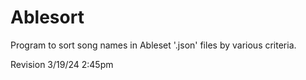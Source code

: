 # Ablesort
Program to sort song names in Ableset '.json' files by various criteria.

Revision 3/19/24 2:45pm

